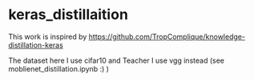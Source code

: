 # keras_distillaition

This work is inspired by https://github.com/TropComplique/knowledge-distillation-keras 

The dataset here I use cifar10 and Teacher I use vgg instead (see moblienet_distillation.ipynb :) )
